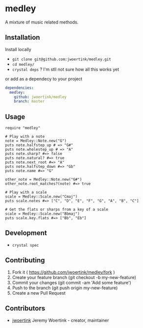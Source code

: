 # medley

A mixture of music related methods.

## Installation

Install locally

* `git clone git@github.com:jwoertink/medley.git`
* `cd medley/`
* `crystal deps` ? I'm stll not sure how all this works yet

or add as a dependecy to your project

```yaml
dependencies:
  medley:
    github: jwoertink/medley
    branch: master
```

## Usage

```crystal
require "medley"

# Play with a note
note = Medley::Note.new("G")
puts note.halfstep_up # => "G#"
puts note.wholestep_up # => "A"
puts note.sharp? #=> false
puts note.natural? #=> true
puts note.next_root #=> "A"
puts note.halfstep_down #=> "Gb"
puts note.name #=> "G"

other_note = Medley::Note.new("G#")
other_note.root_matches?(note) #=> true

# Play with a scale
scale = Medley::Scale.new("Cmaj")
puts scale.notes #=> ["C", "D", "E", "F", "G", "A", "B", "C"]

# Get the flats or sharps from a key of a scale
scale = Medley::Scale.new("Bbmaj")
puts scale.key.flats #=> ["Bb", "Eb"]
```

## Development

* `crystal spec`

## Contributing

1. Fork it ( https://github.com/jwoertink/medley/fork )
2. Create your feature branch (git checkout -b my-new-feature)
3. Commit your changes (git commit -am 'Add some feature')
4. Push to the branch (git push origin my-new-feature)
5. Create a new Pull Request

## Contributors

- [jwoertink](https://github.com/jwoertink) Jeremy Woertink - creator, maintainer
